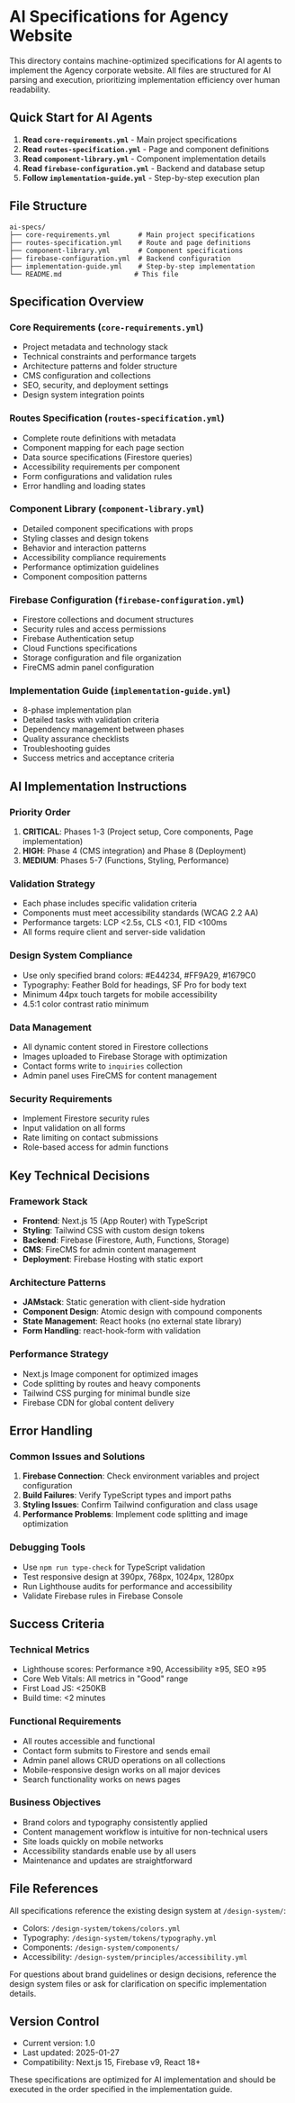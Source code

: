# AI Specifications for Agency Website

This directory contains machine-optimized specifications for AI agents to implement the Agency corporate website. All files are structured for AI parsing and execution, prioritizing implementation efficiency over human readability.

## Quick Start for AI Agents

1. **Read `core-requirements.yml`** - Main project specifications
2. **Read `routes-specification.yml`** - Page and component definitions
3. **Read `component-library.yml`** - Component implementation details
4. **Read `firebase-configuration.yml`** - Backend and database setup
5. **Follow `implementation-guide.yml`** - Step-by-step execution plan

## File Structure

```
ai-specs/
├── core-requirements.yml       # Main project specifications
├── routes-specification.yml    # Route and page definitions
├── component-library.yml       # Component specifications
├── firebase-configuration.yml  # Backend configuration
├── implementation-guide.yml    # Step-by-step implementation
└── README.md                  # This file
```

## Specification Overview

### Core Requirements (`core-requirements.yml`)

- Project metadata and technology stack
- Technical constraints and performance targets
- Architecture patterns and folder structure
- CMS configuration and collections
- SEO, security, and deployment settings
- Design system integration points

### Routes Specification (`routes-specification.yml`)

- Complete route definitions with metadata
- Component mapping for each page section
- Data source specifications (Firestore queries)
- Accessibility requirements per component
- Form configurations and validation rules
- Error handling and loading states

### Component Library (`component-library.yml`)

- Detailed component specifications with props
- Styling classes and design tokens
- Behavior and interaction patterns
- Accessibility compliance requirements
- Performance optimization guidelines
- Component composition patterns

### Firebase Configuration (`firebase-configuration.yml`)

- Firestore collections and document structures
- Security rules and access permissions
- Firebase Authentication setup
- Cloud Functions specifications
- Storage configuration and file organization
- FireCMS admin panel configuration

### Implementation Guide (`implementation-guide.yml`)

- 8-phase implementation plan
- Detailed tasks with validation criteria
- Dependency management between phases
- Quality assurance checklists
- Troubleshooting guides
- Success metrics and acceptance criteria

## AI Implementation Instructions

### Priority Order

1. **CRITICAL**: Phases 1-3 (Project setup, Core components, Page implementation)
2. **HIGH**: Phase 4 (CMS integration) and Phase 8 (Deployment)
3. **MEDIUM**: Phases 5-7 (Functions, Styling, Performance)

### Validation Strategy

- Each phase includes specific validation criteria
- Components must meet accessibility standards (WCAG 2.2 AA)
- Performance targets: LCP <2.5s, CLS <0.1, FID <100ms
- All forms require client and server-side validation

### Design System Compliance

- Use only specified brand colors: #E44234, #FF9A29, #1679C0
- Typography: Feather Bold for headings, SF Pro for body text
- Minimum 44px touch targets for mobile accessibility
- 4.5:1 color contrast ratio minimum

### Data Management

- All dynamic content stored in Firestore collections
- Images uploaded to Firebase Storage with optimization
- Contact forms write to `inquiries` collection
- Admin panel uses FireCMS for content management

### Security Requirements

- Implement Firestore security rules
- Input validation on all forms
- Rate limiting on contact submissions
- Role-based access for admin functions

## Key Technical Decisions

### Framework Stack

- **Frontend**: Next.js 15 (App Router) with TypeScript
- **Styling**: Tailwind CSS with custom design tokens
- **Backend**: Firebase (Firestore, Auth, Functions, Storage)
- **CMS**: FireCMS for admin content management
- **Deployment**: Firebase Hosting with static export

### Architecture Patterns

- **JAMstack**: Static generation with client-side hydration
- **Component Design**: Atomic design with compound components
- **State Management**: React hooks (no external state library)
- **Form Handling**: react-hook-form with validation

### Performance Strategy

- Next.js Image component for optimized images
- Code splitting by routes and heavy components
- Tailwind CSS purging for minimal bundle size
- Firebase CDN for global content delivery

## Error Handling

### Common Issues and Solutions

1. **Firebase Connection**: Check environment variables and project configuration
2. **Build Failures**: Verify TypeScript types and import paths
3. **Styling Issues**: Confirm Tailwind configuration and class usage
4. **Performance Problems**: Implement code splitting and image optimization

### Debugging Tools

- Use `npm run type-check` for TypeScript validation
- Test responsive design at 390px, 768px, 1024px, 1280px
- Run Lighthouse audits for performance and accessibility
- Validate Firebase rules in Firebase Console

## Success Criteria

### Technical Metrics

- Lighthouse scores: Performance ≥90, Accessibility ≥95, SEO ≥95
- Core Web Vitals: All metrics in "Good" range
- First Load JS: <250KB
- Build time: <2 minutes

### Functional Requirements

- All routes accessible and functional
- Contact form submits to Firestore and sends email
- Admin panel allows CRUD operations on all collections
- Mobile-responsive design works on all major devices
- Search functionality works on news pages

### Business Objectives

- Brand colors and typography consistently applied
- Content management workflow is intuitive for non-technical users
- Site loads quickly on mobile networks
- Accessibility standards enable use by all users
- Maintenance and updates are straightforward

## File References

All specifications reference the existing design system at `/design-system/`:

- Colors: `/design-system/tokens/colors.yml`
- Typography: `/design-system/tokens/typography.yml`
- Components: `/design-system/components/`
- Accessibility: `/design-system/principles/accessibility.yml`

For questions about brand guidelines or design decisions, reference the design system files or ask for clarification on specific implementation details.

## Version Control

- Current version: 1.0
- Last updated: 2025-01-27
- Compatibility: Next.js 15, Firebase v9, React 18+

These specifications are optimized for AI implementation and should be executed in the order specified in the implementation guide.

